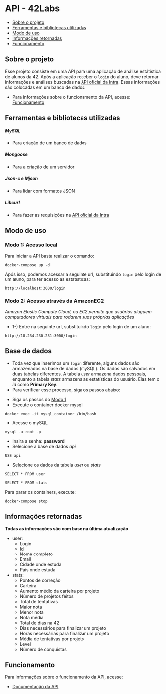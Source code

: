 # API - 42Labs

* [Sobre o projeto](#sobre-o-projeto)
* [Ferramentas e bibliotecas utilizadas](#ferramentas-e-bibliotecas-utilizadas)
* [Modo de uso](#modo-de-uso)
* [Informações retornadas](#informações-retornadas)
* [Funcionamento](#funcionamento)

## **Sobre o projeto**
Esse projeto consiste em uma API para uma aplicação de análise estátistica de alunos da 42. 
Após a aplicação receber o `login` do aluno, deve retornar informações e análises buscadas na [API oficial da Intra](https://api.intra.42.fr/). Essas informações são colocadas em um banco de dados.

- Para informações sobre o funcionamento da API, acesse: [Funcionamento](#funcionamento)

## **Ferramentas e bibliotecas utilizadas**

##### MySQL
- Para criação de um banco de dados
##### Mongoose
- Para a criação de um servidor
##### Json-c e Mjson
- Para lidar com formatos JSON
##### Libcurl
- Para fazer as requisições na [API oficial da Intra](https://api.intra.42.fr)

## **Modo de uso**
### Modo 1: Acesso local
Para iniciar a API basta realizar o comando:

```
docker-compose up -d
```

Após isso, podemos acessar a seguinte url, substituindo `login` pelo login de um aluno, para ter acesso às estatísticas:
```
http://localhost:3000/login
```

### Modo 2: Acesso através da AmazonEC2
*Amazon Elastic Compute Cloud, ou EC2 permite que usuários aluguem computadores virtuais para rodarem suas próprias aplicações*
- 1-) Entre na seguinte url, substituindo `login` pelo login de um aluno:
```
http://18.234.230.231:3000/login
```

## **Base de dados**
* Toda vez que inserimos um `login` diferente, alguns dados são armazenados na base de dados (mySQL).  Os dados são salvados em duas tabelas diferentes. A tabela *user* armazena dados pessoais, enquanto a tabela *stats* armazena as estatísticas do usuário. Elas tem o *id* como **Primary Key**.
* Para verificar esse processo, siga os passos abaixo:
- Siga os passos do [Modo 1](#modo-1:-acesso-local)
- Execute o container docker mysql
```
docker exec -it mysql_container /bin/bash
```
- Acesse o mySQL
```
mysql -u root -p
```
- Insira a senha: **password**
- Selecione a base de dados *api*
```
USE api
```
- Selecione os dados da tabela *user* ou *stats*
```
SELECT * FROM user
```
```
SELECT * FROM stats
```
Para parar os containers, execute:
```
docker-compose stop
```

## **Informações retornadas**
**Todas as informações são com base na última atualização**
- user:
	- Login
	- Id
	- Nome completo
	- Email
	- Cidade onde estuda
	- País onde estuda
- stats:
	- Pontos de correção
	- Carteira
	- Aumento médio da carteira por projeto
	- Número de projetos feitos
	- Total de tentativas
	- Maior nota
	- Menor nota
	- Nota média
	- Total de dias na 42
	- Dias necessários para finalizar um projeto
	- Horas necessárias para finalizar um projeto
	- Média de tentativas por projeto
	- Level
	- Número de conquistas

## **Funcionamento**
Para informações sobre o funcionamento da API, acesse:
* [Documentação da API](https://github.com/42sp/42labs-selection-process-marco-kraemer/blob/main/DOCUMENTATION.md)